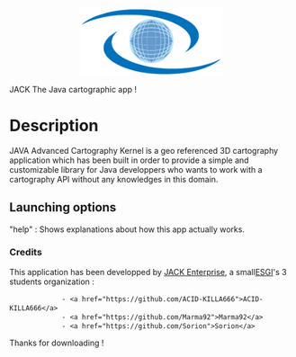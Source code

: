 <p align="center">
<img src="https://github.com/JACK-Enterprise/JACK/blob/master/Logo.png" width="50%" />
</p>



JACK The Java cartographic app !

<h1>Description</h1>
 
  JAVA Advanced Cartography Kernel is a geo referenced 3D 
  cartography application which has been built in order to 
  provide a simple and customizable library for Java developpers 
  who wants to work with a cartography API without any knowledges 
  in this domain. 

 
<h2> Launching options</h2>
   
   "help"    : Shows explanations about how this app actually works. 


<h3> Credits</h3>

 This application has been developped by <a href="https://github.com/JACK-Enterprise">JACK Enterprise</a>,
 a small<a href="http://www.esgi.fr/ecole-informatique.html">ESGI</a>'s 3 students organization :

                 - <a href="https://github.com/ACID-KILLA666">ACID-KILLA666</a>
                 - <a href="https://github.com/Marma92">Marma92</a>
                 - <a href="https://github.com/Sorion">Sorion</a>

Thanks for downloading !
